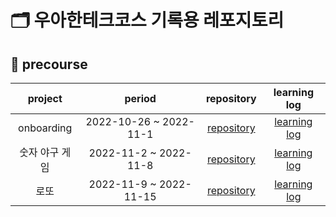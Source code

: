 # 🗂 우아한테크코스 기록용 레포지토리
## 📒 precourse
project | period | repository | learning log
|:-:|:-:|:-:|:-:|
onboarding | 2022-10-26 ~ 2022-11-1 | [repository](https://github.com/ge-um/javascript-onboarding) |[learning log](https://velog.io/@ge-um/%EC%9A%B0%ED%85%8C%EC%BD%94-%ED%94%84%EB%A6%AC%EC%BD%94%EC%8A%A4-1%EC%A3%BC%EC%B0%A8-%ED%9A%8C%EA%B3%A0) 
숫자 야구 게임| 2022-11-2 ~ 2022-11-8 | [repository](https://github.com/ge-um/javascript-baseball)|[learning log](https://velog.io/@ge-um/%EC%9A%B0%ED%85%8C%EC%BD%94-%ED%94%84%EB%A6%AC%EC%BD%94%EC%8A%A4-2%EC%A3%BC%EC%B0%A8-%ED%9A%8C%EA%B3%A0)
로또| 2022-11-9 ~ 2022-11-15 | [repository](https://github.com/ge-um/javascript-lotto)|[learning log](https://velog.io/@ge-um/%EC%9A%B0%ED%85%8C%EC%BD%94-%ED%94%84%EB%A6%AC%EC%BD%94%EC%8A%A4-3%EC%A3%BC%EC%B0%A8-%ED%9A%8C%EA%B3%A0)

